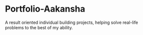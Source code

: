 # Portfolio-Aakansha
A result oriented individual building projects, helping solve real-life problems to the best of my ability.

